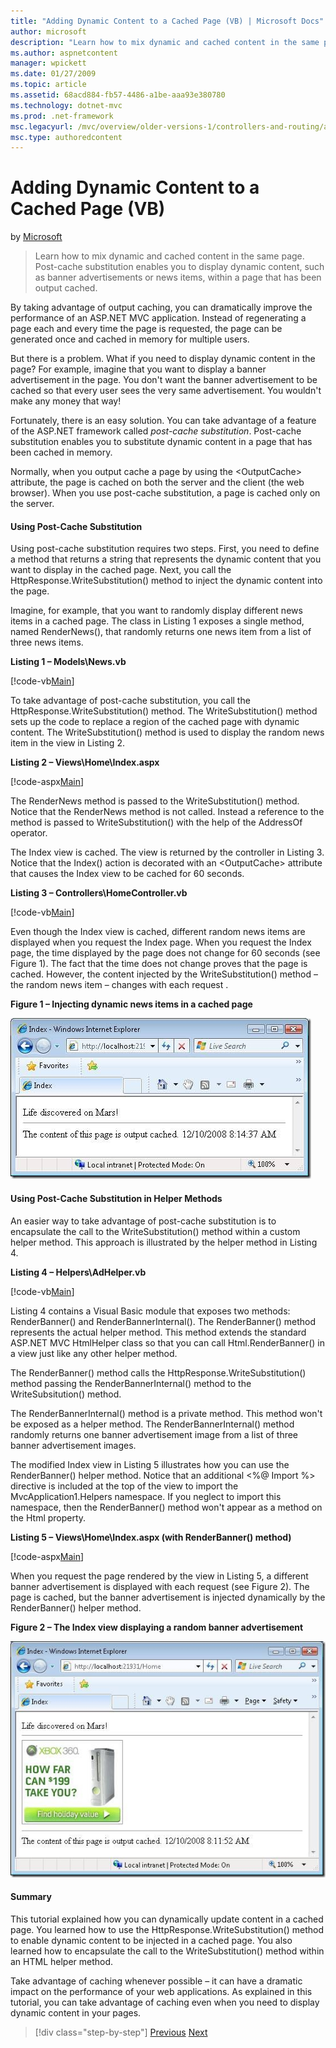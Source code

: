 ```yaml
---
title: "Adding Dynamic Content to a Cached Page (VB) | Microsoft Docs"
author: microsoft
description: "Learn how to mix dynamic and cached content in the same page. Post-cache substitution enables you to display dynamic content, such as banner advertisements o..."
ms.author: aspnetcontent
manager: wpickett
ms.date: 01/27/2009
ms.topic: article
ms.assetid: 68acd884-fb57-4486-a1be-aaa93e380780
ms.technology: dotnet-mvc
ms.prod: .net-framework
msc.legacyurl: /mvc/overview/older-versions-1/controllers-and-routing/adding-dynamic-content-to-a-cached-page-vb
msc.type: authoredcontent
---
```

Adding Dynamic Content to a Cached Page (VB)
====================
by [Microsoft](https://github.com/microsoft)

> Learn how to mix dynamic and cached content in the same page. Post-cache substitution enables you to display dynamic content, such as banner advertisements or news items, within a page that has been output cached.


By taking advantage of output caching, you can dramatically improve the performance of an ASP.NET MVC application. Instead of regenerating a page each and every time the page is requested, the page can be generated once and cached in memory for multiple users.

But there is a problem. What if you need to display dynamic content in the page? For example, imagine that you want to display a banner advertisement in the page. You don't want the banner advertisement to be cached so that every user sees the very same advertisement. You wouldn't make any money that way!

Fortunately, there is an easy solution. You can take advantage of a feature of the ASP.NET framework called *post-cache substitution*. Post-cache substitution enables you to substitute dynamic content in a page that has been cached in memory.


Normally, when you output cache a page by using the &lt;OutputCache&gt; attribute, the page is cached on both the server and the client (the web browser). When you use post-cache substitution, a page is cached only on the server.


#### Using Post-Cache Substitution

Using post-cache substitution requires two steps. First, you need to define a method that returns a string that represents the dynamic content that you want to display in the cached page. Next, you call the HttpResponse.WriteSubstitution() method to inject the dynamic content into the page.

Imagine, for example, that you want to randomly display different news items in a cached page. The class in Listing 1 exposes a single method, named RenderNews(), that randomly returns one news item from a list of three news items.

**Listing 1 – Models\News.vb**

[!code-vb[Main](adding-dynamic-content-to-a-cached-page-vb/samples/sample1.vb)]

To take advantage of post-cache substitution, you call the HttpResponse.WriteSubstitution() method. The WriteSubstitution() method sets up the code to replace a region of the cached page with dynamic content. The WriteSubstitution() method is used to display the random news item in the view in Listing 2.

**Listing 2 – Views\Home\Index.aspx**

[!code-aspx[Main](adding-dynamic-content-to-a-cached-page-vb/samples/sample2.aspx)]

The RenderNews method is passed to the WriteSubstitution() method. Notice that the RenderNews method is not called. Instead a reference to the method is passed to WriteSubstitution() with the help of the AddressOf operator.

The Index view is cached. The view is returned by the controller in Listing 3. Notice that the Index() action is decorated with an &lt;OutputCache&gt; attribute that causes the Index view to be cached for 60 seconds.

**Listing 3 – Controllers\HomeController.vb**

[!code-vb[Main](adding-dynamic-content-to-a-cached-page-vb/samples/sample3.vb)]

Even though the Index view is cached, different random news items are displayed when you request the Index page. When you request the Index page, the time displayed by the page does not change for 60 seconds (see Figure 1). The fact that the time does not change proves that the page is cached. However, the content injected by the WriteSubstitution() method – the random news item – changes with each request .

**Figure 1 – Injecting dynamic news items in a cached page**

![clip_image002](adding-dynamic-content-to-a-cached-page-vb/_static/image1.jpg)

#### Using Post-Cache Substitution in Helper Methods

An easier way to take advantage of post-cache substitution is to encapsulate the call to the WriteSubstitution() method within a custom helper method. This approach is illustrated by the helper method in Listing 4.

**Listing 4 – Helpers\AdHelper.vb**

[!code-vb[Main](adding-dynamic-content-to-a-cached-page-vb/samples/sample4.vb)]

Listing 4 contains a Visual Basic module that exposes two methods: RenderBanner() and RenderBannerInternal(). The RenderBanner() method represents the actual helper method. This method extends the standard ASP.NET MVC HtmlHelper class so that you can call Html.RenderBanner() in a view just like any other helper method.

The RenderBanner() method calls the HttpResponse.WriteSubstitution() method passing the RenderBannerInternal() method to the WriteSubsitution() method.

The RenderBannerInternal() method is a private method. This method won't be exposed as a helper method. The RenderBannerInternal() method randomly returns one banner advertisement image from a list of three banner advertisement images.

The modified Index view in Listing 5 illustrates how you can use the RenderBanner() helper method. Notice that an additional &lt;%@ Import %&gt; directive is included at the top of the view to import the MvcApplication1.Helpers namespace. If you neglect to import this namespace, then the RenderBanner() method won't appear as a method on the Html property.

**Listing 5 – Views\Home\Index.aspx (with RenderBanner() method)**

[!code-aspx[Main](adding-dynamic-content-to-a-cached-page-vb/samples/sample5.aspx)]

When you request the page rendered by the view in Listing 5, a different banner advertisement is displayed with each request (see Figure 2). The page is cached, but the banner advertisement is injected dynamically by the RenderBanner() helper method.

**Figure 2 – The Index view displaying a random banner advertisement**

![clip_image004](adding-dynamic-content-to-a-cached-page-vb/_static/image2.jpg)

#### Summary

This tutorial explained how you can dynamically update content in a cached page. You learned how to use the HttpResponse.WriteSubstitution() method to enable dynamic content to be injected in a cached page. You also learned how to encapsulate the call to the WriteSubstitution() method within an HTML helper method.

Take advantage of caching whenever possible – it can have a dramatic impact on the performance of your web applications. As explained in this tutorial, you can take advantage of caching even when you need to display dynamic content in your pages.

>[!div class="step-by-step"]
[Previous](improving-performance-with-output-caching-vb.md)
[Next](creating-a-controller-vb.md)